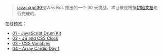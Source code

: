 > [javascript30](https://javascript30.com/)是Wes Bos 推出的一个 30 天挑战。本目录是根据[初始文档](https://github.com/wesbos/JavaScript30)进行完成的。


在线预览：
- [01 - JavaScript Drum Kit](https://xinconan.github.io/study/JavaScript30/01%20-%20JavaScript%20Drum%20Kit/index.html)
- [02 - JS and CSS Clock](https://xinconan.github.io/study/JavaScript30/02%20-%20JS%20and%20CSS%20Clock/index.html)
- [03 - CSS Variables](https://xinconan.github.io/study/JavaScript30/03%20-%20CSS%20Variables/index.html)
- [04 - Array Cardio Day 1](https://xinconan.github.io/study/JavaScript30/04%20-%20Array%20Cardio%20Day%201/index.html)

